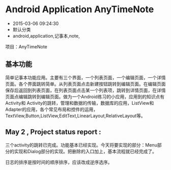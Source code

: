 # Android Application AnyTimeNote
- 2015-03-06 09:24:30
- 默认分类
- android,application,记事本,note,

<!--markdown-->项目：AnyTimeNote


<!--more-->


## 基本功能

简单记事本功能应用。主要有三个界面，一个列表页面，一个编辑页面，一个详情页面。各个界面跳转简单。从列表页面点击新建按钮跳转到编辑页面。在编辑页面保存后返回到列表页面，在列表页面点击某一个列表项，跳转到详情页面，在详情页面点编辑跳转到编辑页面。做为一个Android练习的小应用，应用到的知识点有Activity和 Activity的跳转，管理和数据的传输，数据库的应用，ListView和Adapter的应用，各个常见布局和控件的运用，TextView,Button,ListView,EditText,LinearLayout,RelativeLayout等。


## May 2 , Project status report :

三个activity的跳转已完成。功能基本已经实现。今天将要实现的部分：Menu部分的实现和Dialog部分的实现。把删除的入口加上，基本流程就已经完成了。

日志的排序是按时间的顺序排序，应该改成逆序选序。